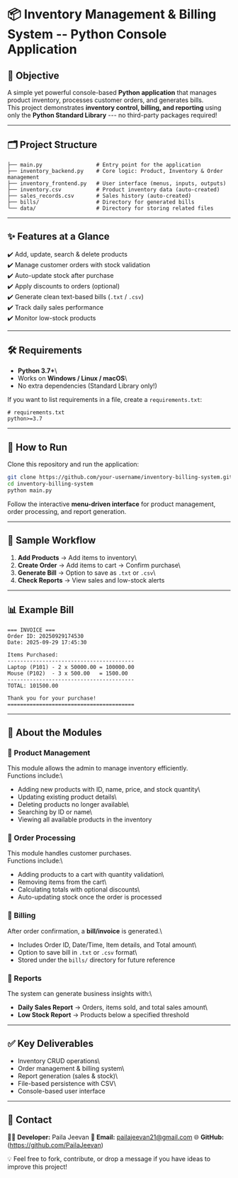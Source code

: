 # 📦 Inventory Management & Billing System -- Python Console Application

## 🎯 Objective

A simple yet powerful console-based **Python application** that manages
product inventory, processes customer orders, and generates bills.\
This project demonstrates **inventory control, billing, and reporting**
using only the **Python Standard Library** --- no third-party packages
required!

------------------------------------------------------------------------

## 🗂️ Project Structure

    ├── main.py                 # Entry point for the application
    ├── inventory_backend.py    # Core logic: Product, Inventory & Order management
    ├── inventory_frontend.py   # User interface (menus, inputs, outputs)
    ├── inventory.csv           # Product inventory data (auto-created)
    ├── sales_records.csv       # Sales history (auto-created)
    ├── bills/                  # Directory for generated bills
    └── data/                   # Directory for storing related files

------------------------------------------------------------------------

## ✨ Features at a Glance

✔️ Add, update, search & delete products\
✔️ Manage customer orders with stock validation\
✔️ Auto-update stock after purchase\
✔️ Apply discounts to orders (optional)\
✔️ Generate clean text-based bills (`.txt` / `.csv`)\
✔️ Track daily sales performance\
✔️ Monitor low-stock products

------------------------------------------------------------------------

## 🛠️ Requirements

-   **Python 3.7+**\
-   Works on **Windows / Linux / macOS**\
-   No extra dependencies (Standard Library only!)

If you want to list requirements in a file, create a `requirements.txt`:

    # requirements.txt
    python>=3.7

------------------------------------------------------------------------

## 🚀 How to Run

Clone this repository and run the application:

``` bash
git clone https://github.com/your-username/inventory-billing-system.git
cd inventory-billing-system
python main.py
```

Follow the interactive **menu-driven interface** for product management,
order processing, and report generation.

------------------------------------------------------------------------

## 🧾 Sample Workflow

1.  **Add Products** → Add items to inventory\
2.  **Create Order** → Add items to cart → Confirm purchase\
3.  **Generate Bill** → Option to save as `.txt` or `.csv`\
4.  **Check Reports** → View sales and low-stock alerts

------------------------------------------------------------------------

## 📊 Example Bill

    === INVOICE ===
    Order ID: 20250929174530
    Date: 2025-09-29 17:45:30

    Items Purchased:
    ----------------------------------------
    Laptop (P101) - 2 x 50000.00 = 100000.00
    Mouse (P102)  - 3 x 500.00   = 1500.00
    ----------------------------------------
    TOTAL: 101500.00

    Thank you for your purchase!
    ========================================

------------------------------------------------------------------------

## 📖 About the Modules

### 🔹 Product Management

This module allows the admin to manage inventory efficiently.\
Functions include:\
- Adding new products with ID, name, price, and stock quantity\
- Updating existing product details\
- Deleting products no longer available\
- Searching by ID or name\
- Viewing all available products in the inventory

### 🔹 Order Processing

This module handles customer purchases.\
Functions include:\
- Adding products to a cart with quantity validation\
- Removing items from the cart\
- Calculating totals with optional discounts\
- Auto-updating stock once the order is processed

### 🔹 Billing

After order confirmation, a **bill/invoice** is generated.\
- Includes Order ID, Date/Time, Item details, and Total amount\
- Option to save bill in `.txt` or `.csv` format\
- Stored under the `bills/` directory for future reference

### 🔹 Reports

The system can generate business insights with:\
- **Daily Sales Report** → Orders, items sold, and total sales amount\
- **Low Stock Report** → Products below a specified threshold

------------------------------------------------------------------------

## ✅ Key Deliverables

-   Inventory CRUD operations\
-   Order management & billing system\
-   Report generation (sales & stock)\
-   File-based persistence with CSV\
-   Console-based user interface

------------------------------------------------------------------------

## 📩 Contact

👨‍💻 **Developer:** Paila Jeevan
📧 **Email:** pailajeevan21@gmail.com
🌐 **GitHub:**
(https://github.com/PailaJeevan)

💡 Feel free to fork, contribute, or drop a message if you have ideas to
improve this project!
